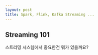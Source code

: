 ```yaml
---
layout: post
title: Spark, Flink, Kafka Streaming ...
---
```


## Streaming 101
스트리밍 시스템에서 중요한건 뭐가 있을까요?
